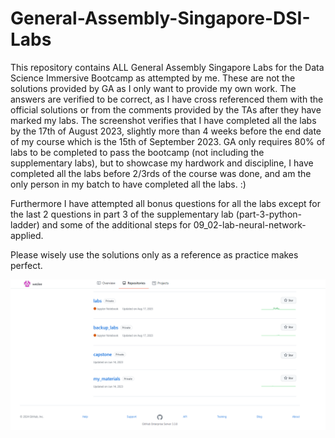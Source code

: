 # General-Assembly-Singapore-DSI-Labs

This repository contains ALL General Assembly Singapore Labs for the Data Science Immersive Bootcamp as attempted by me. These are not the solutions provided by GA as I only want to provide my own work. The answers are verified to be correct, as I have cross referenced them with the official solutions or from the comments provided by the TAs after they have marked my labs. The screenshot verifies that I have completed all the labs by the 17th of August 2023, slightly more than 4 weeks before the end date of my course which is the 15th of September 2023. GA only requires 80% of labs to be completed to pass the bootcamp (not including the supplementary labs), but to showcase my hardwork and discipline, I have completed all the labs before 2/3rds of the course was done, and am the only person in my batch to have completed all the labs. :)

Furthermore I have attempted all bonus questions for all the labs except for the last 2 questions in part 3 of the supplementary lab (part-3-python-ladder) and some of the additional steps for 09_02-lab-neural-network-applied. 

Please wisely use the solutions only as a reference as practice makes perfect.

![Wes GitHub Enterprise Screenshot](/General_Assembly_Singapore_Github_Enterprise.png "Wes GitHub Enterprise Screenshot")
